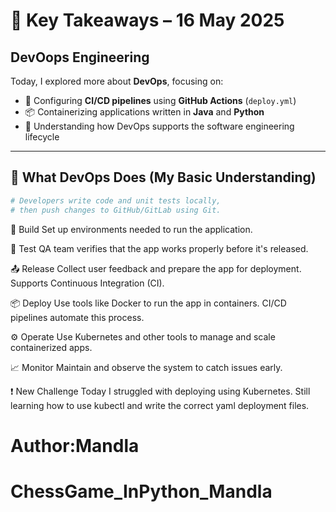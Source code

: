 # 📌 Key Takeaways – 16 May 2025

## DevOops Engineering

Today, I explored more about **DevOps**, focusing on:

- 🔧 Configuring **CI/CD pipelines** using **GitHub Actions** (`deploy.yml`)
- 📦 Containerizing applications written in **Java** and **Python**
- 🚀 Understanding how DevOps supports the software engineering lifecycle

---

## 🚀 What DevOps Does (My Basic Understanding)

```bash
# Developers write code and unit tests locally,
# then push changes to GitHub/GitLab using Git.
```

🔨 Build
Set up environments needed to run the application.

🧪 Test
QA team verifies that the app works properly before it's released.

📤 Release
Collect user feedback and prepare the app for deployment.
Supports Continuous Integration (CI).

📦 Deploy
Use tools like Docker to run the app in containers.
CI/CD pipelines automate this process.

⚙️ Operate
Use Kubernetes and other tools to manage and scale containerized apps.

📈 Monitor
Maintain and observe the system to catch issues early.

❗ New Challenge Today
I struggled with deploying using Kubernetes.
Still learning how to use kubectl and write the correct yaml deployment files.

# Author:Mandla

# ChessGame_InPython_Mandla
